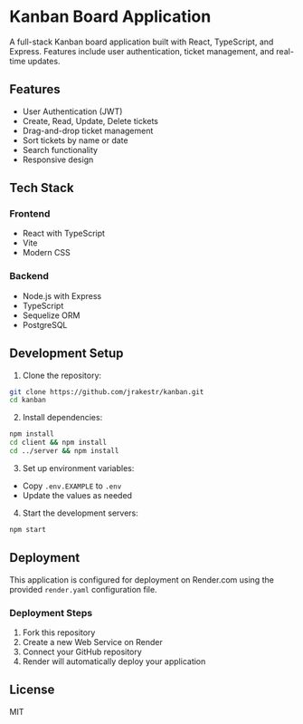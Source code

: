 # Kanban Board Application

A full-stack Kanban board application built with React, TypeScript, and Express. Features include user authentication, ticket management, and real-time updates.

## Features

- User Authentication (JWT)
- Create, Read, Update, Delete tickets
- Drag-and-drop ticket management
- Sort tickets by name or date
- Search functionality
- Responsive design

## Tech Stack

### Frontend
- React with TypeScript
- Vite
- Modern CSS

### Backend
- Node.js with Express
- TypeScript
- Sequelize ORM
- PostgreSQL

## Development Setup

1. Clone the repository:
```bash
git clone https://github.com/jrakestr/kanban.git
cd kanban
```

2. Install dependencies:
```bash
npm install
cd client && npm install
cd ../server && npm install
```

3. Set up environment variables:
- Copy `.env.EXAMPLE` to `.env`
- Update the values as needed

4. Start the development servers:
```bash
npm start
```

## Deployment

This application is configured for deployment on Render.com using the provided `render.yaml` configuration file.

### Deployment Steps

1. Fork this repository
2. Create a new Web Service on Render
3. Connect your GitHub repository
4. Render will automatically deploy your application

## License

MIT